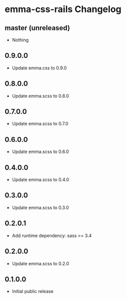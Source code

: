 # emma-css-rails Changelog

## master (unreleased)
* Nothing

## 0.9.0.0
* Update emma.css to 0.9.0

## 0.8.0.0
* Update emma.scss to 0.8.0

## 0.7.0.0
* Update emma.scss to 0.7.0

## 0.6.0.0
* Update emma.scss to 0.6.0

## 0.4.0.0
* Update emma.scss to 0.4.0

## 0.3.0.0
* Update emma.scss to 0.3.0

## 0.2.0.1
* Add runtime dependency: sass >= 3.4

## 0.2.0.0
* Update emma.scss to 0.2.0

## 0.1.0.0
* Initial public release
